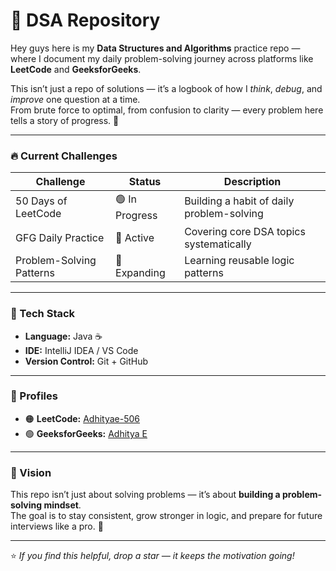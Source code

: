 # 🧠 DSA Repository  

Hey guys here is my **Data Structures and Algorithms** practice repo — where I document my daily problem-solving journey across platforms like **LeetCode** and **GeeksforGeeks**.  

This isn’t just a repo of solutions — it’s a logbook of how I *think*, *debug*, and *improve* one question at a time.  
From brute force to optimal, from confusion to clarity — every problem here tells a story of progress. 🚀  

---

### 🔥 Current Challenges

| Challenge | Status | Description |
|------------|---------|-------------|
| 50 Days of LeetCode | 🟢 In Progress | Building a habit of daily problem-solving |
| GFG Daily Practice | 🧩 Active | Covering core DSA topics systematically |
| Problem-Solving Patterns | 🧠 Expanding | Learning reusable logic patterns |

---

### 🧰 Tech Stack

- **Language:** Java ☕  
- **IDE:** IntelliJ IDEA / VS Code  
- **Version Control:** Git + GitHub  

---

### 🧩 Profiles

- 🟠 **LeetCode:** [Adhityae-506](https://leetcode.com/u/Adhityae-506/)  
- 🟢 **GeeksforGeeks:** [Adhitya E](https://auth.geeksforgeeks.org/user/)  
 

---

### 🧭 Vision  

This repo isn’t just about solving problems — it’s about **building a problem-solving mindset**.  
The goal is to stay consistent, grow stronger in logic, and prepare for future interviews like a pro. 💪  

---

⭐ *If you find this helpful, drop a star — it keeps the motivation going!*  
